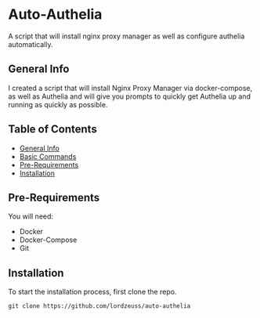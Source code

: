 # Auto-Authelia
A script that will install nginx proxy manager as well as configure authelia automatically.

## General Info
I created a script that will install Nginx Proxy Manager via docker-compose, as well as Authelia and will give you prompts to quickly get Authelia up and running as quickly as possible.

## Table of Contents
* [General Info](#general-info)
* [Basic Commands](#basic-commands)
* [Pre-Requirements](#pre-requirements)
* [Installation](#installation)

## Pre-Requirements

You will need:
  - Docker
  - Docker-Compose
  - Git
  
 ## Installation
 
 To start the installation process, first clone the repo.
 
 ```
 git clone https://github.com/lordzeuss/auto-authelia
 ```
 
